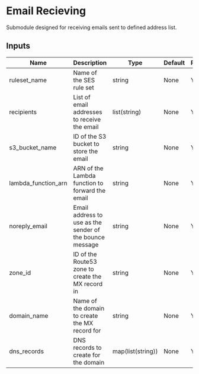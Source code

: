 # Email Recieving

Submodule designed for receiving emails sent to defined address list.

## Inputs

| Name                | Description                                              | Type              | Default | Required |
| ------------------- | -------------------------------------------------------- | ----------------- | ------- | -------- |
| ruleset_name        | Name of the SES rule set                                 | string            | None    | Yes      |
| recipients          | List of email addresses to receive the email             | list(string)      | None    | Yes      |
| s3_bucket_name      | ID of the S3 bucket to store the email                   | string            | None    | Yes      |
| lambda_function_arn | ARN of the Lambda function to forward the email          | string            | None    | Yes      |
| noreply_email       | Email address to use as the sender of the bounce message | string            | None    | Yes      |
| zone_id             | ID of the Route53 zone to create the MX record in        | string            | None    | Yes      |
| domain_name         | Name of the domain to create the MX record for           | string            | None    | Yes      |
| dns_records         | DNS records to create for the domain                     | map(list(string)) | None    | Yes      |

